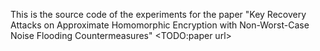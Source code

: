 This is the source code of the experiments for the paper "Key Recovery Attacks on Approximate Homomorphic Encryption with Non-Worst-Case Noise Flooding Countermeasures" <TODO:paper url>